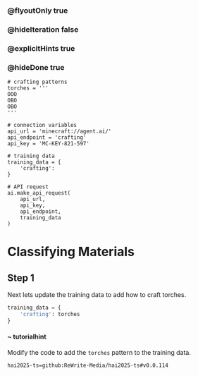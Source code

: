 ### @flyoutOnly true
### @hideIteration false
### @explicitHints true
### @hideDone true

```python-template
# crafting patterns
torches = '''
OOO
OBO
OBO
'''
 
# connection variables
api_url = 'minecraft://agent.ai/'
api_endpoint = 'crafting'
api_key = 'MC-KEY-821-597'
 
# training data
training_data = {
    'crafting': 
}
 
# API request
ai.make_api_request(
    api_url,
    api_key,
    api_endpoint,
    training_data
)
```

# Classifying Materials

## Step 1
Next lets update the training data to add how to craft torches.

```python
training_data = {
    'crafting': torches
}
```
#### ~ tutorialhint 
Modify the code to add the `torches` pattern to the training data.


```package
hai2025-ts=github:ReWrite-Media/hai2025-ts#v0.0.114
```
